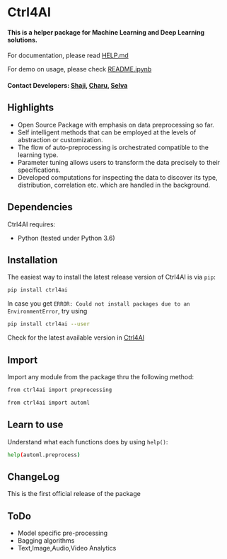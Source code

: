 # Ctrl4AI 

#### This is a helper package for Machine Learning and Deep Learning solutions.

For documentation, please read [HELP.md](https://github.com/vkreat-tech/ctrl4ai/blob/master/HELP.md)

For demo on usage, please check [README.ipynb](https://github.com/vkreat-tech/ctrl4ai/blob/master/README.ipynb)


#### Contact Developers: [Shaji](https://www.linkedin.com/in/shaji-james/), [Charu](https://www.linkedin.com/in/charunethragiri/), [Selva](https://www.linkedin.com/in/selva-prasanth-274b66166/)

## Highlights
- Open Source Package with emphasis on data preprocessing so far.
- Self intelligent methods that can be employed at the levels of abstraction or customization.
- The flow of auto-preprocessing is orchestrated compatible to the learning type.
- Parameter tuning allows users to transform the data precisely to their specifications.
- Developed computations for inspecting the data to discover its type, distribution, correlation etc. which are handled in the background.

## Dependencies

Ctrl4AI requires:

* Python (tested under Python 3.6)

## Installation

The easiest way to install the latest release version of Ctrl4AI is via ```pip```:
```bash
pip install ctrl4ai
```
In case you get ```ERROR: Could not install packages due to an EnvironmentError```, try using
```bash
pip install ctrl4ai --user
```
Check for the latest available version in [Ctrl4AI](https://pypi.org/project/ctrl4ai/)

## Import

Import any module from the package thru the following method:
```bash
from ctrl4ai import preprocessing
```
```bash
from ctrl4ai import automl
```

## Learn to use

Understand what each functions does by using ```help()```:
```bash
help(automl.preprocess)
```

## ChangeLog

This is the first official release of the package

## ToDo

- Model specific pre-processing
- Bagging algorithms
- Text,Image,Audio,Video Analytics
